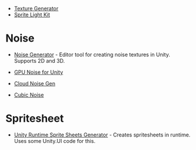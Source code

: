 * [Texture Generator](https://github.com/mtwoodard/TextureGenerator)
* [Sprite Light Kit](https://github.com/prime31/SpriteLightKit)
# Noise
* [Noise Generator](https://github.com/ConficturaStudios/noise-generator-unity) - Editor tool for creating noise textures in Unity.  Supports 2D and 3D.

* [GPU Noise for Unity](https://github.com/heyx3/GPUNoiseForUnity)
* [Cloud Noise Gen](https://github.com/Fewes/CloudNoiseGen)

* [Cubic Noise](https://github.com/jobtalle/CubicNoise)

# Spritesheet
* [Unity Runtime Sprite Sheets Generator](https://github.com/DaVikingCode/UnityRuntimeSpriteSheetsGenerator) - Creates spritesheets in runtime.  Uses some Unity.UI code for this.
